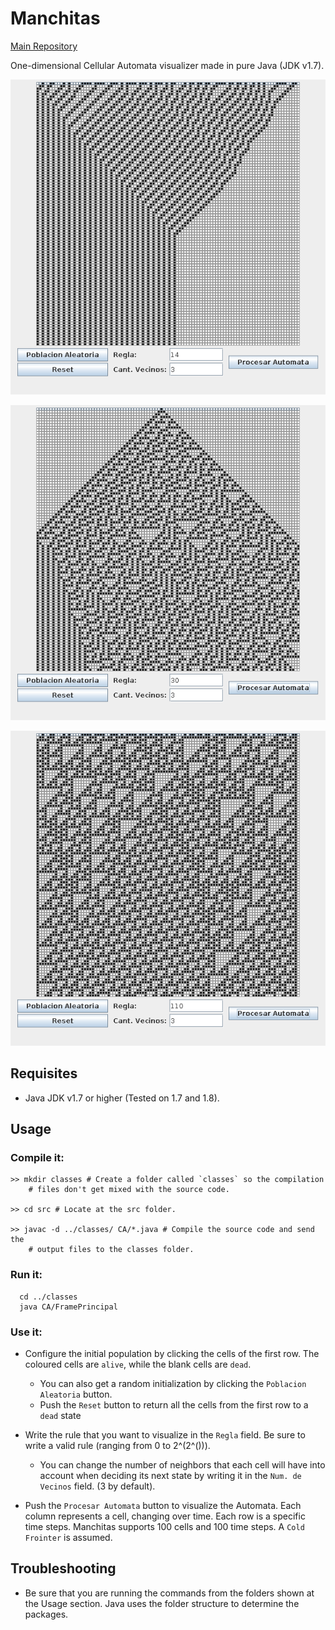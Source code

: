 # Manchitas
[Main Repository](https://gitlab.com/larvasapiens/Manchitas)

One-dimensional Cellular Automata visualizer made in pure Java (JDK v1.7).

![Rule 14](Screenshots/Manchitas_14.png)

![Rule 30](Screenshots/Manchitas_30.png)

![Rule 110](Screenshots/Manchitas_110.png)

## Requisites
* Java JDK v1.7 or higher (Tested on 1.7 and 1.8).

## Usage

### Compile it:
```
>> mkdir classes # Create a folder called `classes` so the compilation
	# files don't get mixed with the source code.

>> cd src # Locate at the src folder.

>> javac -d ../classes/ CA/*.java # Compile the source code and send the
	# output files to the classes folder.
```
        
### Run it:
  ```
    cd ../classes
    java CA/FramePrincipal
  ```
### Use it:
* Configure the initial population by clicking the cells of the first row. The
  coloured cells are `alive`, while the blank cells are `dead`.
  
    * You can also get a random initialization by clicking the `Poblacion Aleatoria` button.
    * Push the `Reset` button to return all the cells from the first row to a `dead` state 

* Write the rule that you want to visualize in the `Regla` field. Be sure to write
  a valid rule (ranging from 0 to 2^(2^(<number of neighbors>))).
    * You can change the number of neighbors that each cell will have into account
    when deciding its next state by writing it in the `Num. de Vecinos` field.
    (3 by default).
          
* Push the `Procesar Automata` button to visualize the Automata. Each column represents
  a cell, changing over time. Each row is a specific time steps. Manchitas supports
  100 cells and 100 time steps. A `Cold Frointer` is assumed.

## Troubleshooting
* Be sure that you are running the commands from the folders shown at the Usage
  section. Java uses the folder structure to determine the packages.

